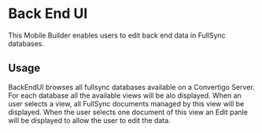 # Back End UI #
This Mobile Builder enables users to edit back end data in FullSync databases.
## Usage ##
BackEndUI browses all fullsync databases available on a Convertigo Server. For each database all the available views will be alo displayed. 
When an user selects a view, all FullSync documents managed by this view will be displayed. When the user selects one document of this view an Edit panle will be displayed to allow the user to edit the data.
 
 